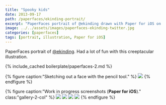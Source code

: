 ```yaml
---
title: "Spooky kids"
date: 2013-09-17
path: /paperfaces/ekinding-portrait/
excerpt: "PaperFaces portrait of @ekinding drawn with Paper for iOS on an iPad."
image: ../../assets/images/paperfaces-ekinding-twitter.jpg
categories: [paperfaces]
tags: [portrait, illustration, Paper for iOS]
---
```


PaperFaces portrait of [@ekinding](https://twitter.com/ekinding). Had a lot of fun with this creeptacular illustration.

{% include_cached boilerplate/paperfaces-2.md %}

{% figure caption:"Sketching out a face with the pencil tool." %}
[![](../../assets/images/paperfaces-ekinding-process-1-750.jpg)](../../assets/images/paperfaces-ekinding-process-1-lg.jpg)
{% endfigure %}

{% figure caption:"Work in progress screenshots (**Paper for iOS**)." class:"gallery-2-col" %}
[![](../../assets/images/paperfaces-ekinding-process-2-600.jpg)](../../assets/images/paperfaces-ekinding-process-2-lg.jpg)
[![](../../assets/images/paperfaces-ekinding-process-3-600.jpg)](../../assets/images/paperfaces-ekinding-process-3-lg.jpg)
[![](../../assets/images/paperfaces-ekinding-process-4-600.jpg)](../../assets/images/paperfaces-ekinding-process-4-lg.jpg)
[![](../../assets/images/paperfaces-ekinding-process-5-600.jpg)](../../assets/images/paperfaces-ekinding-process-5-lg.jpg)
{% endfigure %}
